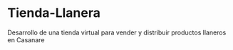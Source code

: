 # Tienda-Llanera
Desarrollo de una tienda virtual para vender y distribuir productos llaneros en Casanare
